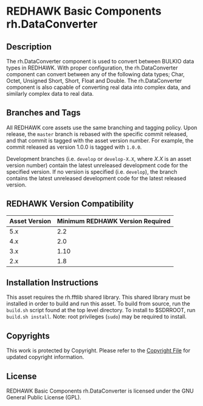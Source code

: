 # REDHAWK Basic Components rh.DataConverter
 
## Description

The rh.DataConverter component is used to convert between BULKIO data types in
REDHAWK. With proper configuration, the rh.DataConverter component can convert
between any of the following data types; Char, Octet, Unsigned Short, Short,
Float and Double. The rh.DataConverter component is also capable of converting
real data into complex data, and similarly complex data to real data.

## Branches and Tags

All REDHAWK core assets use the same branching and tagging policy. Upon release,
the `master` branch is rebased with the specific commit released, and that
commit is tagged with the asset version number. For example, the commit released
as version 1.0.0 is tagged with `1.0.0`.

Development branches (i.e. `develop` or `develop-X.X`, where *X.X* is an asset
version number) contain the latest unreleased development code for the specified
version. If no version is specified (i.e. `develop`), the branch contains the
latest unreleased development code for the latest released version.

## REDHAWK Version Compatibility

| Asset Version | Minimum REDHAWK Version Required |
| ------------- | -------------------------------- |
| 5.x           | 2.2                              |
| 4.x           | 2.0                              |
| 3.x           | 1.10                             |
| 2.x           | 1.8                              |

## Installation Instructions
This asset requires the rh.fftlib shared library. This shared library must be
installed in order to build and run this asset. To build from source, run the
`build.sh` script found at the top level directory. To install to $SDRROOT, run
`build.sh install`. Note: root privileges (`sudo`) may be required to install.

## Copyrights

This work is protected by Copyright. Please refer to the
[Copyright File](COPYRIGHT) for updated copyright information.

## License

REDHAWK Basic Components rh.DataConverter is licensed under the GNU General
Public License (GPL).


